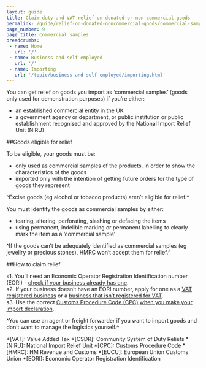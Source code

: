 ```yaml
---
layout: guide
title: Claim duty and VAT relief on donated or non-commercial goods
permalink: /guide/relief-on-donated-noncommercial-goods/commercial-samples.html
page_number: 9
page_title: Commercial samples
breadcrumbs:
 - name: Home
   url: '/'
 - name: Business and self employed
   url: '/'
 - name: Importing
   url: '/topic/business-and-self-employed/importing.html'   
---
```


You can get relief on goods you import as ‘commercial samples’ (goods only used for demonstration purposes) if you’re either: 

- an established commercial entity in the UK
- a government agency or department, or public institution or public establishment recognised and approved by the National Import Relief Unit (NIRU)

##Goods eligible for relief

To be eligible, your goods must be:

- only used as commercial samples of the products, in order to show the characteristics of the goods
- imported only with the intention of getting future orders for the type of goods they represent

^Excise goods (eg alcohol or tobacco products) aren’t eligible for relief.^

You must identify the goods as commercial samples by either:

- tearing, altering, perforating, slashing or defacing the items
- using permanent, indelible marking or permanent labelling to clearly mark the item as a ‘commercial sample’

^If the goods can’t be adequately identified as commercial samples (eg jewellry or precious stones), HMRC won’t accept them for relief.^


##How to claim relief

s1. You’ll need an Economic Operator Registration Identification number (EORI) - [check if your business already has one](http://ec.europa.eu/taxation_customs/dds2/eos/eori_validation.jsp?Lang=en).    
s2. If your business doesn’t have an EORI number, apply for one as a [VAT registered business](https://online.hmrc.gov.uk/shortforms/form/EORIVAT) or a [business that isn’t registered for VAT](https://online.hmrc.gov.uk/shortforms/form/EORINonVATExport).  
s3. Use the correct [Customs Procedure Code (CPC)](/start/trade-tariff.html) [when you make your import declaration](/guide/import-goods-outside-eu/overview.html).    

^You can use an agent or freight forwarder if you want to import goods and don’t want to manage the logistics yourself.^

*[VAT]: Value Added Tax
*[CSDR]: Community System of Duty Reliefs
*[NIRU]: National Import Relief Unit
*[CPC]: Customs Procedure Code
*[HMRC]: HM Revenue and Customs
*[EUCU]: European Union Customs Union
*[EORI]: Economic Operator Registration Identification

